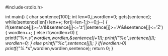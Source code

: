 #include<stdio.h>

int main()
{
char sentence[100];
int len=0,j,wordlen=0;
gets(sentence);
while(sentence[len]) len++;
for(j=len-1;j>=0;j--)
{
if(sentence[j]>='a'&&sentence[j]<='z'||sentence[j]>='A'&&sentence[j]<='Z')
{
wordlen++;
}
else if(wordlen>0)
{
printf("%*.*s",wordlen,wordlen,&sentence[j+1]);
printf("%c",sentence[j]);
wordlen=0;
}
else
printf("%c",sentence[j]);
}
if(wordlen>0) printf("%*.*s",wordlen,wordlen,sentence);
return 0;
}

